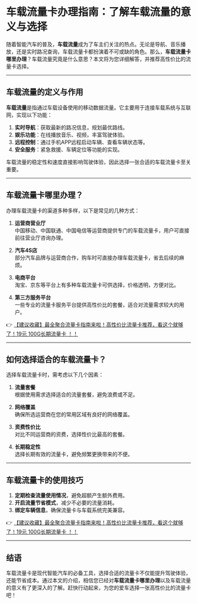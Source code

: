 # 车载流量卡办理指南：了解车载流量的意义与选择

随着智能汽车的普及，**车载流量**成为了车主们关注的热点。无论是导航、音乐播放，还是实时路况查询，车载流量卡都扮演着不可或缺的角色。那么，**车载流量卡哪里办理**？车载流量究竟是什么意思？本文将为您详细解答，并推荐高性价比的流量卡选择。

---

## 车载流量的定义与作用

**车载流量**是指通过车载设备使用的移动数据流量。它主要用于连接车载系统与互联网，实现以下功能：

1. **实时导航**：获取最新的路况信息，规划最优路线。
2. **娱乐功能**：在线播放音乐、视频，丰富驾驶体验。
3. **远程控制**：通过手机APP远程启动车辆、查看车辆状态等。
4. **安全服务**：紧急救援、车辆定位等功能的实现。

车载流量的稳定性和速度直接影响驾驶体验，因此选择一张合适的车载流量卡至关重要。

---

## 车载流量卡哪里办理？

办理车载流量卡的渠道多种多样，以下是常见的几种方式：

1. **运营商营业厅**  
   中国移动、中国联通、中国电信等运营商提供专门的车载流量卡，用户可直接前往营业厅咨询办理。

2. **汽车4S店**  
   部分汽车品牌与运营商合作，购车时可直接办理车载流量卡，省去后续的麻烦。

3. **电商平台**  
   淘宝、京东等平台上有多种车载流量卡可供选择，价格透明，方便对比。

4. **第三方服务平台**  
   一些专业的流量卡服务平台提供高性价比的套餐，适合对流量需求较大的用户。

👉 [【建议收藏】最全聚合流量卡指南来啦！高性价比流量卡推荐，看这个就够了！19元 100G长期流量卡 ！！](https://bit.ly/Liuliangka)

---

## 如何选择适合的车载流量卡？

选择车载流量卡时，需考虑以下几个因素：

1. **流量套餐**  
   根据使用需求选择适合的流量套餐，避免浪费或不足。

2. **网络覆盖**  
   确保所选运营商在您的常用区域有良好的网络覆盖。

3. **资费性价比**  
   对比不同运营商的资费，选择性价比最高的套餐。

4. **长期稳定性**  
   选择长期有效的流量卡，避免频繁更换带来的不便。

---

## 车载流量卡的使用技巧

1. **定期检查流量使用情况**，避免超额产生额外费用。
2. **开启流量节省模式**，减少不必要的流量消耗。
3. **绑定车辆信息**，确保流量卡与车载系统完美兼容。

👉 [【建议收藏】最全聚合流量卡指南来啦！高性价比流量卡推荐，看这个就够了！19元 100G长期流量卡 ！！](https://bit.ly/Liuliangka)

---

## 结语

车载流量卡是现代智能汽车的必备工具，选择合适的流量卡不仅能提升驾驶体验，还能节省成本。通过本文的介绍，相信您已经对**车载流量卡哪里办理**以及车载流量的意义有了更深入的了解。赶快行动起来，为您的爱车选择一张高性价比的流量卡吧！